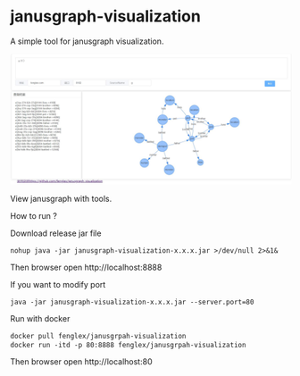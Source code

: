# janusgraph-visualization

A simple tool for janusgraph visualization.

![Alt text](img/0-2.jpg)

View janusgraph with tools.

How to run ?

Download release jar file
```$xslt
nohup java -jar janusgraph-visualization-x.x.x.jar >/dev/null 2>&1&
```

Then browser open http://localhost:8888

If you want to modify port
```$xslt
java -jar janusgraph-visualization-x.x.x.jar --server.port=80
```
Run with docker 
```aidl
docker pull fenglex/janusgrpah-visualization
docker run -itd -p 80:8888 fenglex/janusgrpah-visualization
```
Then browser open http://localhost:80

